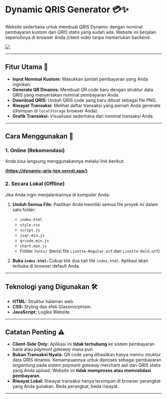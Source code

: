 # Dynamic QRIS Generator 💳✨

Website sederhana untuk membuat QRIS Dynamic dengan nominal pembayaran kustom dari QRIS statis yang sudah ada. Website ini berjalan sepenuhnya di browser Anda (client-side) tanpa memerlukan backend.

<img src="https://i.imgur.com/nNBWzNJ.jpeg">

---

## Fitur Utama 🌟

* **Input Nominal Kustom:** Masukkan jumlah pembayaran yang Anda inginkan.
* **Generate QR Dinamis:** Membuat QR code baru dengan struktur data QRIS yang menyertakan nominal pembayaran Anda.
* **Download QRIS:** Unduh QRIS code yang baru dibuat sebagai file PNG.
* **Riwayat Transaksi:** Melihat daftar transaksi yang pernah Anda generate (disimpan di `localStorage` browser Anda).
* **Grafik Transaksi:** Visualisasi sederhana dari nominal transaksi Anda.

---

## Cara Menggunakan 🚀

### 1. Online (Rekomendasi)

Anda bisa langsung menggunakannya melalui link berikut:

**(https://dynamic-qris-ten.vercel.app/)**

### 2. Secara Lokal (Offline)

Jika Anda ingin menjalankannya di komputer Anda:

1.  **Unduh Semua File:** Pastikan Anda memiliki semua file proyek ini dalam satu folder:
    * `index.html`
    * `style.css`
    * `script.js`
    * `jsqr.min.js`
    * `qrcode.min.js`
    * `chart.min.js`
    * Folder `fonts/` (berisi file `Linotte-Regular.otf` dan `Linotte-Bold.otf`)

2.  **Buka `index.html`:** Cukup klik dua kali file `index.html`. Aplikasi akan terbuka di browser default Anda.

---

## Teknologi yang Digunakan 🛠️

* **HTML:** Struktur halaman web.
* **CSS:** Styling dan efek Glassmorphism.
* **JavaScript:** Logika Website.

---

## Catatan Penting ⚠️

* **Client-Side Only:** Aplikasi ini **tidak terhubung** ke sistem pembayaran bank atau *payment gateway* mana pun.
* **Bukan Transaksi Nyata:** QR code yang dihasilkan hanya meniru struktur data QRIS dinamis. Kemampuannya untuk diproses sebagai pembayaran *tergantung* pada sistem *payment gateway* merchant asli dari QRIS statis yang Anda upload. Website ini **tidak memproses atau memvalidasi pembayaran**.
* **Riwayat Lokal:** Riwayat transaksi hanya tersimpan di browser perangkat yang Anda gunakan. Beda perangkat, beda riwayat.

---
